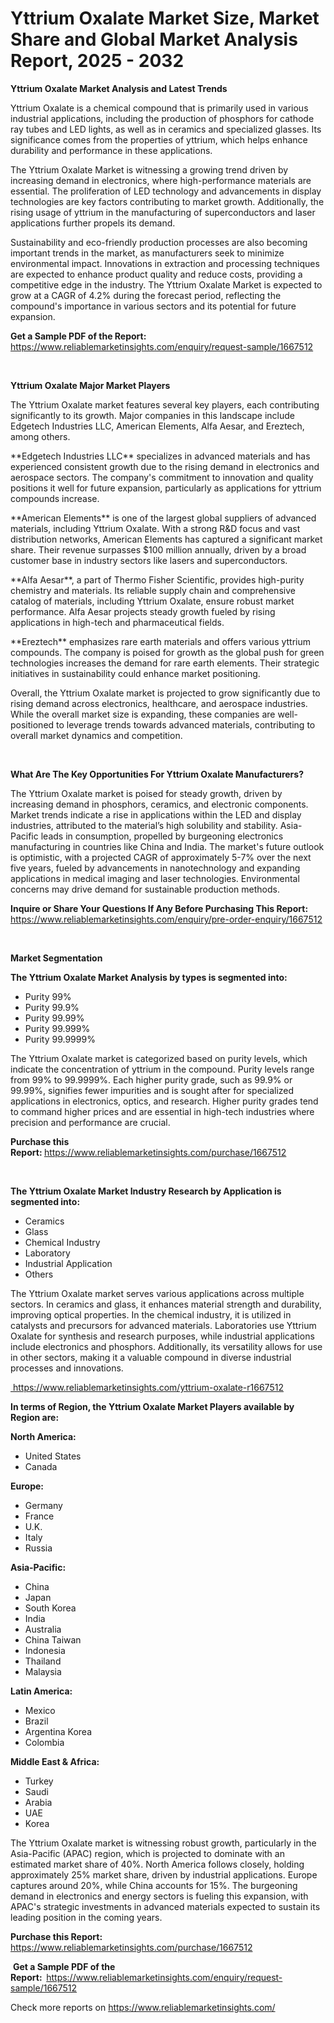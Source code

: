 <p><h1>Yttrium Oxalate Market Size, Market Share and Global Market Analysis Report, 2025 - 2032</h1></p><p><strong>Yttrium Oxalate Market Analysis and Latest Trends</strong></p>
<p><p>Yttrium Oxalate is a chemical compound that is primarily used in various industrial applications, including the production of phosphors for cathode ray tubes and LED lights, as well as in ceramics and specialized glasses. Its significance comes from the properties of yttrium, which helps enhance durability and performance in these applications. </p><p>The Yttrium Oxalate Market is witnessing a growing trend driven by increasing demand in electronics, where high-performance materials are essential. The proliferation of LED technology and advancements in display technologies are key factors contributing to market growth. Additionally, the rising usage of yttrium in the manufacturing of superconductors and laser applications further propels its demand.</p><p>Sustainability and eco-friendly production processes are also becoming important trends in the market, as manufacturers seek to minimize environmental impact. Innovations in extraction and processing techniques are expected to enhance product quality and reduce costs, providing a competitive edge in the industry. The Yttrium Oxalate Market is expected to grow at a CAGR of 4.2% during the forecast period, reflecting the compound's importance in various sectors and its potential for future expansion.</p></p>
<p><strong>Get a Sample PDF of the Report:&nbsp;</strong> <a href="https://www.reliablemarketinsights.com/enquiry/request-sample/1667512?utm_campaign=2993&utm_medium=2&utm_source=Github&utm_content=ia&utm_term=07032025&utm_id=yttrium-oxalate">https://www.reliablemarketinsights.com/enquiry/request-sample/1667512</a></p>
<p>&nbsp;</p>
<p><strong>Yttrium Oxalate Major Market Players</strong></p>
<p><p>The Yttrium Oxalate market features several key players, each contributing significantly to its growth. Major companies in this landscape include Edgetech Industries LLC, American Elements, Alfa Aesar, and Ereztech, among others. </p><p>**Edgetech Industries LLC** specializes in advanced materials and has experienced consistent growth due to the rising demand in electronics and aerospace sectors. The company's commitment to innovation and quality positions it well for future expansion, particularly as applications for yttrium compounds increase.</p><p>**American Elements** is one of the largest global suppliers of advanced materials, including Yttrium Oxalate. With a strong R&D focus and vast distribution networks, American Elements has captured a significant market share. Their revenue surpasses $100 million annually, driven by a broad customer base in industry sectors like lasers and superconductors.</p><p>**Alfa Aesar**, a part of Thermo Fisher Scientific, provides high-purity chemistry and materials. Its reliable supply chain and comprehensive catalog of materials, including Yttrium Oxalate, ensure robust market performance. Alfa Aesar projects steady growth fueled by rising applications in high-tech and pharmaceutical fields.</p><p>**Ereztech** emphasizes rare earth materials and offers various yttrium compounds. The company is poised for growth as the global push for green technologies increases the demand for rare earth elements. Their strategic initiatives in sustainability could enhance market positioning.</p><p>Overall, the Yttrium Oxalate market is projected to grow significantly due to rising demand across electronics, healthcare, and aerospace industries. While the overall market size is expanding, these companies are well-positioned to leverage trends towards advanced materials, contributing to overall market dynamics and competition.</p></p>
<p>&nbsp;</p>
<p><strong>What Are The Key Opportunities For Yttrium Oxalate Manufacturers?</strong></p>
<p><p>The Yttrium Oxalate market is poised for steady growth, driven by increasing demand in phosphors, ceramics, and electronic components. Market trends indicate a rise in applications within the LED and display industries, attributed to the material’s high solubility and stability. Asia-Pacific leads in consumption, propelled by burgeoning electronics manufacturing in countries like China and India. The market's future outlook is optimistic, with a projected CAGR of approximately 5-7% over the next five years, fueled by advancements in nanotechnology and expanding applications in medical imaging and laser technologies. Environmental concerns may drive demand for sustainable production methods.</p></p>
<p><strong>Inquire or Share Your Questions If Any Before Purchasing This Report:</strong> <a href="https://www.reliablemarketinsights.com/enquiry/pre-order-enquiry/1667512?utm_campaign=2993&utm_medium=2&utm_source=Github&utm_content=ia&utm_term=07032025&utm_id=yttrium-oxalate">https://www.reliablemarketinsights.com/enquiry/pre-order-enquiry/1667512</a></p>
<p>&nbsp;</p>
<p><strong>Market Segmentation</strong></p>
<p><strong>The Yttrium Oxalate Market Analysis by types is segmented into:</strong></p>
<p><ul><li>Purity 99%</li><li>Purity 99.9%</li><li>Purity 99.99%</li><li>Purity 99.999%</li><li>Purity 99.9999%</li></ul></p>
<p><p>The Yttrium Oxalate market is categorized based on purity levels, which indicate the concentration of yttrium in the compound. Purity levels range from 99% to 99.9999%. Each higher purity grade, such as 99.9% or 99.99%, signifies fewer impurities and is sought after for specialized applications in electronics, optics, and research. Higher purity grades tend to command higher prices and are essential in high-tech industries where precision and performance are crucial.</p></p>
<p><strong>Purchase this Report:&nbsp;</strong><a href="https://www.reliablemarketinsights.com/purchase/1667512?utm_campaign=2993&utm_medium=2&utm_source=Github&utm_content=ia&utm_term=07032025&utm_id=yttrium-oxalate">https://www.reliablemarketinsights.com/purchase/1667512</a></p>
<p>&nbsp;</p>
<p><strong>The Yttrium Oxalate Market Industry Research by Application is segmented into:</strong></p>
<p><ul><li>Ceramics</li><li>Glass</li><li>Chemical Industry</li><li>Laboratory</li><li>Industrial Application</li><li>Others</li></ul></p>
<p><p>The Yttrium Oxalate market serves various applications across multiple sectors. In ceramics and glass, it enhances material strength and durability, improving optical properties. In the chemical industry, it is utilized in catalysts and precursors for advanced materials. Laboratories use Yttrium Oxalate for synthesis and research purposes, while industrial applications include electronics and phosphors. Additionally, its versatility allows for use in other sectors, making it a valuable compound in diverse industrial processes and innovations.</p></p>
<p><a href="https://www.reliablemarketinsights.com/yttrium-oxalate-r1667512?utm_campaign=2993&utm_medium=2&utm_source=Github&utm_content=ia&utm_term=07032025&utm_id=yttrium-oxalate">&nbsp;https://www.reliablemarketinsights.com/yttrium-oxalate-r1667512</a></p>
<p><strong>In terms of Region, the Yttrium Oxalate Market Players available by Region are:</strong></p>
<p>
    <p> <strong> North America: </strong>
        <ul>
            <li>United States</li>
            <li>Canada</li>
        </ul>
        </p> 
    <p> <strong> Europe: </strong>
        <ul>
            <li>Germany</li>
            <li>France</li>
            <li>U.K.</li>
            <li>Italy</li>
            <li>Russia</li>
        </ul>
        </p> 
    <p> <strong> Asia-Pacific: </strong>
        <ul>
            <li>China</li>
            <li>Japan</li>
            <li>South Korea</li>
            <li>India</li>
            <li>Australia</li>
            <li>China Taiwan</li>
            <li>Indonesia</li>
            <li>Thailand</li>
            <li>Malaysia</li>
        </ul>
        </p> 
    <p> <strong> Latin America: </strong>
        <ul>
            <li>Mexico</li>
            <li>Brazil</li>
            <li>Argentina Korea</li>
            <li>Colombia</li>
        </ul>
        </p> 
    <p> <strong> Middle East & Africa: </strong>
        <ul>
            <li>Turkey</li>
            <li>Saudi</li>
            <li>Arabia</li>
            <li>UAE</li>
            <li>Korea</li>
        </ul>
    </p>
    </p>
<p><p>The Yttrium Oxalate market is witnessing robust growth, particularly in the Asia-Pacific (APAC) region, which is projected to dominate with an estimated market share of 40%. North America follows closely, holding approximately 25% market share, driven by industrial applications. Europe captures around 20%, while China accounts for 15%. The burgeoning demand in electronics and energy sectors is fueling this expansion, with APAC's strategic investments in advanced materials expected to sustain its leading position in the coming years.</p></p>
<p><strong>Purchase this Report: </strong><a href="https://www.reliablemarketinsights.com/purchase/1667512?utm_campaign=2993&utm_medium=2&utm_source=Github&utm_content=ia&utm_term=07032025&utm_id=yttrium-oxalate">https://www.reliablemarketinsights.com/purchase/1667512</a></p>
<p>&nbsp;<strong>Get a Sample PDF of the Report:&nbsp;&nbsp;</strong><a href="https://www.reliablemarketinsights.com/enquiry/request-sample/1667512?utm_campaign=2993&utm_medium=2&utm_source=Github&utm_content=ia&utm_term=07032025&utm_id=yttrium-oxalate">https://www.reliablemarketinsights.com/enquiry/request-sample/1667512</a></p>
<p><strong></strong></p>
<p>Check more reports on <a href="https://www.reliablemarketinsights.com/?utm_campaign=2993&utm_medium=2&utm_source=Github&utm_content=ia&utm_term=07032025&utm_id=yttrium-oxalate">https://www.reliablemarketinsights.com/</a></p>